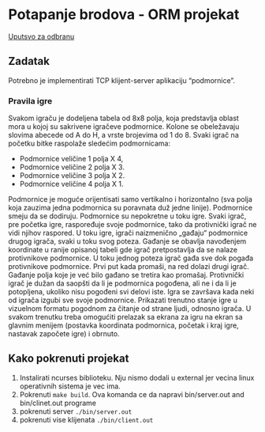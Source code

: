 # Potapanje brodova - ORM projekat

[Uputsvo za odbranu](https://www.rt-rk.uns.ac.rs/sites/default/files/materijali/lab/Odbrana%20projektnih%20zadataka%20-%20Uputstvo_0.pdf)

## Zadatak

Potrebno je implementirati TCP klijent-server aplikaciju “podmornice”.

### Pravila igre

Svakom igraču je dodeljena tabela od 8x8 polja, koja predstavlja oblast mora u kojoj su sakrivene igračeve podmornice.
Kolone se obeležavaju slovima abecede od A do H, a vrste brojevima od 1 do 8.
Svaki igrač na početku bitke raspolaže sledećim podmornicama:

- Podmornice veličine 1 polja X 4,
- Podmornice veličine 2 polja X 3.
- Podmornice veličine 3 polja X 2.
- Podmornice veličine 4 polja X 1.

Podmornice je moguće orijentisati samo vertikalno i horizontalno (sva polja koja zauzima jedna podmornica su poravnata duž jedne linije).
Podmornice smeju da se dodiruju. Podmornice su nepokretne u toku igre.
Svaki igrač, pre početka igre, raspoređuje svoje podmornice, tako da protivnički igrač ne vidi njihov raspored.
U toku igre, igrači naizmenično „gađaju“ podmornice drugog igrača, svaki u toku svog poteza.
Gađanje se obavlja navođenjem koordinate u ranije opisanoj tabeli gde igrač pretpostavlja da se nalaze protivnikove podmornice.
U toku jednog poteza igrač gađa sve dok pogađa protivnikove podmornice.
Prvi put kada promaši, na red dolazi drugi igrač.
Gađanje polja koje je već bilo gađano se tretira kao promašaj.
Protivnički igrač je dužan da saopšti da li je podmornica pogođena, ali ne i da li je potopljena,
ukoliko nisu pogođeni svi delovi iste. Igra se završava kada neki od igrača izgubi sve svoje podmornice.
Prikazati trenutno stanje igre u vizuelnom formatu pogodnom za čitanje od strane ljudi, odnosno igrača.
U svakom trenutku treba omogućiti prelazak sa ekrana za igru na ekran sa glavnim menijem
(postavka koordinata podmornica, početak i kraj igre, nastavak započete igre) i obrnuto.

## Kako pokrenuti projekat

1. Instalirati ncurses biblioteku. Nju nismo dodali u external jer vecina linux operativnih sistema je vec ima.
2. Pokrenuti `make build`. Ova komanda ce da napravi bin/server.out and bin/clinet.out programe
3. pokrenuti server `./bin/server.out`
4. pokrenuti vise klijenata `./bin/client.out`
